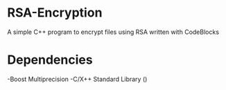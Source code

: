 # RSA-Encryption
A simple C++ program to encrypt files using RSA written with CodeBlocks

# Dependencies
-Boost Multiprecision
-C/X++ Standard Library ()